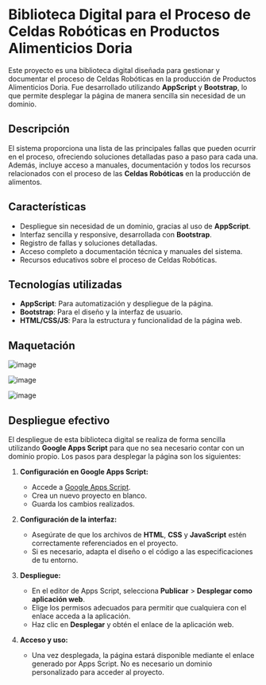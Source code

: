 # Biblioteca Digital para el Proceso de Celdas Robóticas en Productos Alimenticios Doria

Este proyecto es una biblioteca digital diseñada para gestionar y documentar el proceso de Celdas Robóticas en la producción de Productos Alimenticios Doria. Fue desarrollado utilizando **AppScript** y **Bootstrap**, lo que permite desplegar la página de manera sencilla sin necesidad de un dominio.

## Descripción

El sistema proporciona una lista de las principales fallas que pueden ocurrir en el proceso, ofreciendo soluciones detalladas paso a paso para cada una. Además, incluye acceso a manuales, documentación y todos los recursos relacionados con el proceso de las **Celdas Robóticas** en la producción de alimentos.

## Características

- Despliegue sin necesidad de un dominio, gracias al uso de **AppScript**.
- Interfaz sencilla y responsive, desarrollada con **Bootstrap**.
- Registro de fallas y soluciones detalladas.
- Acceso completo a documentación técnica y manuales del sistema.
- Recursos educativos sobre el proceso de Celdas Robóticas.

## Tecnologías utilizadas

- **AppScript**: Para automatización y despliegue de la página.
- **Bootstrap**: Para el diseño y la interfaz de usuario.
- **HTML/CSS/JS**: Para la estructura y funcionalidad de la página web.

## Maquetación
![image](https://github.com/user-attachments/assets/5413740b-2d77-4c84-a94d-b8d7d7674570)

![image](https://github.com/user-attachments/assets/3a29ab38-27dc-41d9-9817-8b366cb504c7)

![image](https://github.com/user-attachments/assets/222cd95a-cb6a-497b-96e7-90cb0cc461b7)

## Despliegue efectivo

El despliegue de esta biblioteca digital se realiza de forma sencilla utilizando **Google Apps Script** para que no sea necesario contar con un dominio propio. Los pasos para desplegar la página son los siguientes:

1. **Configuración en Google Apps Script:**
   - Accede a [Google Apps Script](https://script.google.com/).
   - Crea un nuevo proyecto en blanco.
   - Guarda los cambios realizados.

2. **Configuración de la interfaz:**
   - Asegúrate de que los archivos de **HTML**, **CSS** y **JavaScript** estén correctamente referenciados en el proyecto.
   - Si es necesario, adapta el diseño o el código a las especificaciones de tu entorno.

3. **Despliegue:**
   - En el editor de Apps Script, selecciona **Publicar** > **Desplegar como aplicación web**.
   - Elige los permisos adecuados para permitir que cualquiera con el enlace acceda a la aplicación.
   - Haz clic en **Desplegar** y obtén el enlace de la aplicación web.

4. **Acceso y uso:**
   - Una vez desplegada, la página estará disponible mediante el enlace generado por Apps Script. No es necesario un dominio personalizado para acceder al proyecto.

